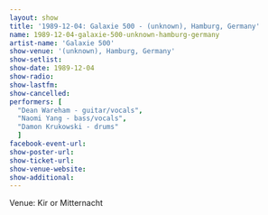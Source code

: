 ```yaml
---
layout: show
title: '1989-12-04: Galaxie 500 - (unknown), Hamburg, Germany'
name: 1989-12-04-galaxie-500-unknown-hamburg-germany
artist-name: 'Galaxie 500'
show-venue: '(unknown), Hamburg, Germany'
show-setlist: 
show-date: 1989-12-04
show-radio: 
show-lastfm: 
show-cancelled: 
performers: [
  "Dean Wareham - guitar/vocals",
  "Naomi Yang - bass/vocals",
  "Damon Krukowski - drums"
  ]
facebook-event-url: 
show-poster-url: 
show-ticket-url: 
show-venue-website: 
show-additional: 
---
```


Venue: Kir or Mitternacht